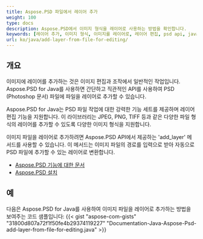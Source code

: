 ```yaml
---
title: Aspose.PSD 파일에서 레이어 추가
weight: 100
type: docs
description: Aspose.PSD에서 이미지 형식을 레이어로 사용하는 방법을 확인합니다.
keywords: [레이어 추가, 이미지 형식, 이미지를 레이어로, 레이어 편집, psd api, java, 코드 샘플]
url: ko/java/add-layer-from-file-for-editing/
---
```


## **개요**

이미지에 레이어를 추가하는 것은 이미지 편집과 조작에서 일반적인 작업입니다. Aspose.PSD for Java를 사용하면 간단하고 직관적인 API를 사용하여 PSD (Photoshop 문서) 파일에 파일을 레이어로 추가할 수 있습니다.

Aspose.PSD for Java는 PSD 파일 작업에 대한 강력한 기능 세트를 제공하며 레이어 편집 기능을 지원합니다. 이 라이브러리는 JPEG, PNG, TIFF 등과 같은 다양한 파일 형식의 레이어를 추가할 수 있도록 다양한 이미지 형식을 지원합니다.

이미지 파일을 레이어로 추가하려면 Aspose.PSD API에서 제공하는 'add_layer' 메서드를 사용할 수 있습니다. 이 메서드는 이미지 파일의 경로를 입력으로 받아 자동으로 PSD 파일에 추가할 수 있는 레이어로 변환합니다.

<div class="code-sample">
    <ul class="link-list">        
        <li class="link-item"><a href="https://docs.aspose.com/psd/java/features/">Aspose.PSD 기능에 대한 문서</a></li>
        <li class="link-item"><a href="https://docs.aspose.com/psd/java/installation/">Aspose.PSD 설치</a></li>
    </ul>
</div>

## **예**

다음은 Aspose.PSD for Java를 사용하여 이미지 파일을 레이어로 추가하는 방법을 보여주는 코드 샘플입니다:
{{< gist "aspose-com-gists" "31800d807a72f1f50fe4b29374119227" "Documentation-Java-Aspose-Psd-add-layer-from-file-for-editing.java" >}}
